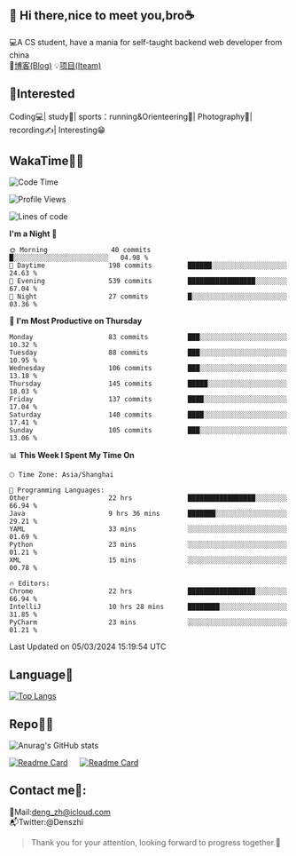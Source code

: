 👋 Hi there,nice to meet you,bro☕
---
💻A CS student, have a mania for self-taught backend web developer from china   
📌[博客(Blog)](https://github.com/HealUP/MyBlog)
💡[项目(Iteam)](https://healup.github.io/)

 <!-- waka-box start -->
 <!-- waka-box end -->
 
🧲**Interested**
--
Coding💻| study📖| sports：running&Orienteering🏃‍| Photography📸| recording✍️| Interesting😁

WakaTime👨‍💻
---
<!--START_SECTION:waka-->
![Code Time](http://img.shields.io/badge/Code%20Time-740%20hrs%2027%20mins-blue)

![Profile Views](http://img.shields.io/badge/Profile%20Views-4-blue)

![Lines of code](https://img.shields.io/badge/From%20Hello%20World%20I%27ve%20Written-205.0%20thousand%20lines%20of%20code-blue)

**I'm a Night 🦉** 

```text
🌞 Morning                40 commits          █░░░░░░░░░░░░░░░░░░░░░░░░   04.98 % 
🌆 Daytime                198 commits         ██████░░░░░░░░░░░░░░░░░░░   24.63 % 
🌃 Evening                539 commits         █████████████████░░░░░░░░   67.04 % 
🌙 Night                  27 commits          █░░░░░░░░░░░░░░░░░░░░░░░░   03.36 % 
```
📅 **I'm Most Productive on Thursday** 

```text
Monday                   83 commits          ███░░░░░░░░░░░░░░░░░░░░░░   10.32 % 
Tuesday                  88 commits          ███░░░░░░░░░░░░░░░░░░░░░░   10.95 % 
Wednesday                106 commits         ███░░░░░░░░░░░░░░░░░░░░░░   13.18 % 
Thursday                 145 commits         █████░░░░░░░░░░░░░░░░░░░░   18.03 % 
Friday                   137 commits         ████░░░░░░░░░░░░░░░░░░░░░   17.04 % 
Saturday                 140 commits         ████░░░░░░░░░░░░░░░░░░░░░   17.41 % 
Sunday                   105 commits         ███░░░░░░░░░░░░░░░░░░░░░░   13.06 % 
```


📊 **This Week I Spent My Time On** 

```text
🕑︎ Time Zone: Asia/Shanghai

💬 Programming Languages: 
Other                    22 hrs              █████████████████░░░░░░░░   66.94 % 
Java                     9 hrs 36 mins       ███████░░░░░░░░░░░░░░░░░░   29.21 % 
YAML                     33 mins             ░░░░░░░░░░░░░░░░░░░░░░░░░   01.69 % 
Python                   23 mins             ░░░░░░░░░░░░░░░░░░░░░░░░░   01.21 % 
XML                      15 mins             ░░░░░░░░░░░░░░░░░░░░░░░░░   00.78 % 

🔥 Editors: 
Chrome                   22 hrs              █████████████████░░░░░░░░   66.94 % 
IntelliJ                 10 hrs 28 mins      ████████░░░░░░░░░░░░░░░░░   31.85 % 
PyCharm                  23 mins             ░░░░░░░░░░░░░░░░░░░░░░░░░   01.21 % 
```


 Last Updated on 05/03/2024 15:19:54 UTC
<!--END_SECTION:waka-->

Language🚀
---
[![Top Langs](https://github-readme-stats.vercel.app/api/top-langs/?username=HealUP&layout=compact&hide_border=true)](https://github.com/HealUP)

Repo🧑‍💻
---
![Anurag's GitHub stats](https://github-readme-stats.vercel.app/api?username=HealUP&count_private=true&show_icons=true&theme=gruvbox&hide_border=true) 

[![Readme Card](https://github-readme-stats.vercel.app/api/pin/?username=HealUP&repo=InternetEy&theme=transparent)](https://github.com/HealUP/InternetEy) &emsp;
[![Readme Card](https://github-readme-stats.vercel.app/api/pin/?username=HealUP&repo=CampusExperience&theme=transparent)](https://github.com/HealUP/CampusExperience)


Contact me📱:
---
📮Mail:deng_zh@icloud.com  
📬Twitter:@Denszhi  

> Thank you for your attention, looking forward to progress together.🎉
